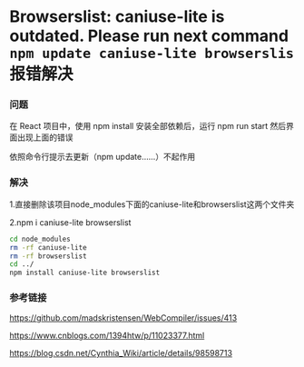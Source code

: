 # Browserslist: caniuse-lite is outdated. Please run next command `npm update caniuse-lite browserslis` 报错解决

### 问题

在 React 项目中，使用 npm install 安装全部依赖后，运行 npm run start 然后界面出现上面的错误

依照命令行提示去更新（npm update……）不起作用

### 解决

1.直接删除该项目node_modules下面的caniuse-lite和browserslist这两个文件夹

2.npm i caniuse-lite browserslist

~~~bash
cd node_modules
rm -rf caniuse-lite
rm -rf browserslist
cd ../
npm install caniuse-lite browserslist
~~~

### 参考链接

https://github.com/madskristensen/WebCompiler/issues/413

https://www.cnblogs.com/1394htw/p/11023377.html

https://blog.csdn.net/Cynthia_Wiki/article/details/98598713
